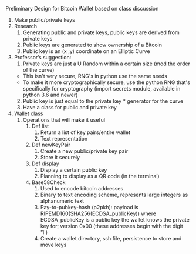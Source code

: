 ﻿
 Preliminary Design for Bitcoin Wallet based on class discussion
 
 1. Make public/private keys
   1. Research
      1. Generating public and private keys, public keys are derived from private keys
      2. Public keys are generated to show ownership of a Bitcoin
      3. Public key is an (x ,y) coordinate on an Elliptic Curve
   2. Professor’s suggestion: 
      1. Private keys are just a U Random within a certain size (mod the order of the curve) 
      -  This isn't very secure, RNG's in python use the same seeds
      -  To make it more cryptographically secure, use the python RNG that's specifically for cryptography (import secrets module, available in python 3.6 and newer) 
      2. Public key is just equal to the private key * generator for the curve
      3. Have a class for public and private key
2. Wallet class
   1. Operations that will make it useful
      1. Def list
         1. Return a list of key pairs/entire wallet
         2. Text representation
      2. Def newKeyPair
         1. Create a new public/private key pair
         2. Store it securely
      3. Def display
         1. Display a certain public key
         2. Planning to display as a QR code (in the terminal)
      4. Base58Check
         1. Used to encode bitcoin addresses
         2. Binary to text encoding scheme, represents large integers as alphanumeric text
         3. Pay-to-pubkey-hash (p2pkh): payload is RIPEMD160(SHA256(ECDSA_publicKey)) where ECDSA_publicKey is a public key the wallet knows the private key for; version 0x00 (these addresses begin with the digit '1')
         4. Create a wallet directory, ssh file, persistence to store and move keys
